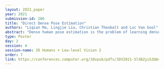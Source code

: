 ```yaml
---
layout: 2021_paper
year: 2021
submission-id: 286
title: "Direct Dense Pose Estimation"
authors: "Liqian Ma, Lingjie Liu, Christian Theobalt and Luc Van Gool"
abstract: "Dense human pose estimation is the problem of learning dense correspondences between RGB images and the surfaces of human bodies, which finds various applications, such as human body reconstruction, human pose transfer, and human action recognition. Prior dense pose estimation methods are all based on Mask R-CNN framework and operate in a top-down manner of first attempting to identify a bounding box for each person and matching dense correspondences in each bounding box. Consequently, these methods lack robustness due to their critical dependence on the Mask R-CNN detection, and the runtime increases drastically as the number of persons in the image increases. We therefore propose a novel alternative method for solving the dense pose estimation problem, called Divide-and-conquer Direct Dense Pose (DDDP). DDDP uses a divide-and-conquer strategy, which first predicts the instance mask and global IUV representation separately and then combines them together. We also propose a simple yet effective 2D temporal-smoothing scheme to alleviate the temporal jitters when dealing with video data. Experiments demonstrate that DDDP overcomes the limitations of previous top-down baseline methods and achieves competitive accuracy. In addition, DDDP is computationally more efficient than previous dense pose estimation methods and it reduces jitters when applied to a video sequence, which is a problem plaguing the previous methods."
type: Poster
day: 2
session: 4
session-name: 3D Humans + Low-level Vision 2
order: 7
link: https://conferences.computer.org/3dvpub/pdfs/3DV2021-5lXBZyiG3QAsRBKXHIjqU8/268800a721/268800a721.pdf
---
```


